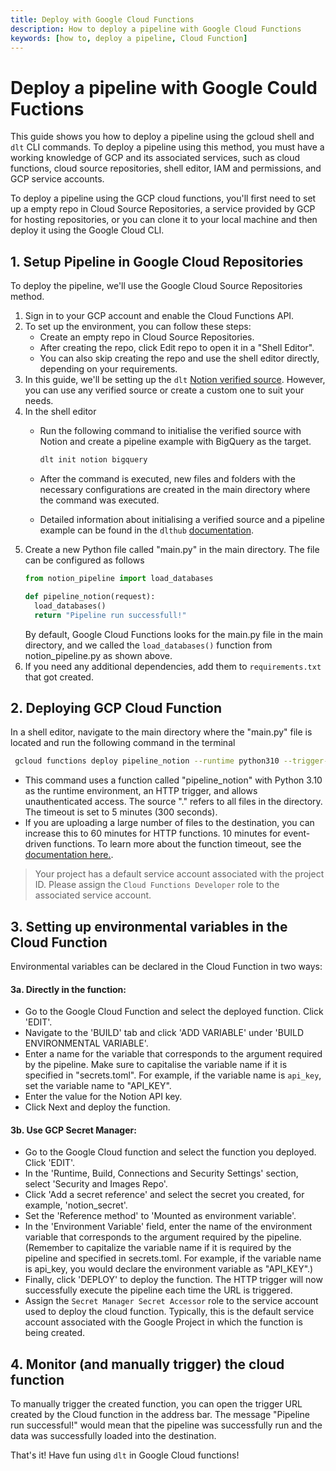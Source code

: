```yaml
---
title: Deploy with Google Cloud Functions
description: How to deploy a pipeline with Google Cloud Functions
keywords: [how to, deploy a pipeline, Cloud Function]
---
```


# Deploy a pipeline with Google Could Fuctions

This guide shows you how to deploy a pipeline using the gcloud shell and `dlt` CLI commands. To deploy a pipeline using this method, you must have a working knowledge of GCP and its associated services, such as cloud functions, cloud source repositories, shell editor, IAM and permissions, and GCP service accounts.  

To deploy a pipeline using the GCP cloud functions, you'll first need to set up a empty repo in Cloud Source Repositories, a service provided by GCP for hosting repositories, or you can clone it to your local machine and then deploy it using the Google Cloud CLI. 

## 1. Setup Pipeline in Google Cloud Repositories
To deploy the pipeline, we'll use the Google Cloud Source Repositories method.

1. Sign in to your GCP account and enable the Cloud Functions API.
2. To set up the environment, you can follow these steps:
    - Create an empty repo in Cloud Source Repositories.
    - After creating the repo, click Edit repo to open it in a "Shell Editor".
    - You can also skip creating the repo and use the shell editor directly, depending on your requirements.
3. In this guide, we'll be setting up the `dlt` [Notion verified source](https://dlthub.com/docs/dlt-ecosystem/verified-sources/notion). However, you can use any verified source or create a custom one to suit your needs.
4. In the shell editor
    - Run the following command to initialise the verified source with Notion and create a pipeline example with BigQuery as the target.
    
      ```bash
      dlt init notion bigquery
      ```
    
    - After the command is executed, new files and folders with the necessary configurations are created in the main directory where the command was executed.
    - Detailed information about initialising a verified source and a pipeline example can be found in the `dlthub` [documentation](https://dlthub.com/docs/dlt-ecosystem/verified-sources/notion).
5. Create a new Python file called "main.py" in the main directory. The file can be configured as follows
    ```python
    from notion_pipeline import load_databases

    def pipeline_notion(request):
      load_databases()
      return "Pipeline run successfull!"
    ```
    By default, Google Cloud Functions looks for the main.py file in the main directory, and we called the `load_databases()` function from notion_pipeline.py as shown above.
6. If you need any additional dependencies, add them to `requirements.txt` that got created.

## 2. Deploying GCP Cloud Function
In a shell editor, navigate to the main directory where the "main.py" file is located and run the following command in the terminal
```bash
 gcloud functions deploy pipeline_notion --runtime python310 --trigger-http --allow-unauthenticated --source . --timeout 300
```
        
- This command uses a function called "pipeline_notion" with Python 3.10 as the runtime environment, an HTTP trigger, and allows unauthenticated access. The source "." refers to all files in the directory. The timeout is set to 5 minutes (300 seconds).
- If you are uploading a large number of files to the destination, you can increase this to 60 minutes for HTTP functions. 10 minutes for event-driven functions. To learn more about the function timeout, see the [documentation here.](https://cloud.google.com/functions/docs/configuring/timeout).


> Your project has a default service account associated with the project ID. Please assign the `Cloud Functions Developer` role to the associated service account.
  
## 3. Setting up environmental variables in the Cloud Function
Environmental variables can be declared in the Cloud Function in two ways:

#### 3a. Directly in the function:

- Go to the Google Cloud Function and select the deployed function. Click 'EDIT'.
- Navigate to the 'BUILD' tab and click 'ADD VARIABLE' under 'BUILD ENVIRONMENTAL VARIABLE'.
- Enter a name for the variable that corresponds to the argument required by the pipeline. Make sure to capitalise the variable name if it is specified in "secrets.toml". For example, if the variable name is `api_key`, set the variable name to "API_KEY".
- Enter the value for the Notion API key.
- Click Next and deploy the function.

#### 3b. Use GCP Secret Manager:

- Go to the Google Cloud function and select the function you deployed. Click 'EDIT'.
- In the 'Runtime, Build, Connections and Security Settings' section, select 'Security and Images Repo'.
- Click 'Add a secret reference' and select the secret you created, for example, 'notion_secret'.
- Set the 'Reference method' to 'Mounted as environment variable'.
- In the 'Environment Variable' field, enter the name of the environment variable that corresponds to the argument required by the pipeline. (Remember to capitalize the variable name if it is required by the pipeline and specified in secrets.toml. For example, if the variable name is api_key, you would declare the environment variable as "API_KEY".)
- Finally, click 'DEPLOY' to deploy the function. The HTTP trigger will now successfully execute the pipeline each time the URL is triggered.
- Assign the `Secret Manager Secret Accessor` role to the service account used to deploy the cloud function. Typically, this is the default service account associated with the Google Project in which the function is being created.

## 4. Monitor (and manually trigger) the cloud function
To manually trigger the created function, you can open the trigger URL created by the Cloud function in the address bar. The message "Pipeline run successful!" would mean that the pipeline was successfully run and the data was successfully loaded into the destination.

    
That's it! Have fun using `dlt` in Google Cloud functions!
